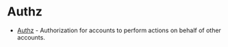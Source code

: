 <!--
order: 0
-->

# Authz

- [Authz](spec/README.md) - Authorization for accounts to perform actions on behalf of other accounts.
